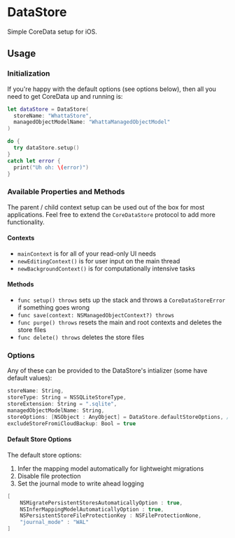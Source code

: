 # DataStore
Simple CoreData setup for iOS.

## Usage

### Initialization
If you're happy with the default options (see options below), then all you need to get CoreData up and running is:

```swift
let dataStore = DataStore(
  storeName: "WhattaStore", 
  managedObjectModelName: "WhattaManagedObjectModel"
)

do {
  try dataStore.setup()
}
catch let error {
  print("Uh oh: \(error)")
}
```

### Available Properties and Methods
The parent / child context setup can be used out of the box for most applications. Feel free to extend the `CoreDataStore` protocol to add more functionality.

#### Contexts
- `mainContext` is for all of your read-only UI needs
- `newEditingContext()` is for user input on the main thread
- `newBackgroundContext()` is for computationally intensive tasks

#### Methods
- `func setup() throws` sets up the stack and throws a `CoreDataStoreError` if something goes wrong
- `func save(context: NSManagedObjectContext?) throws`
- `func purge() throws` resets the main and root contexts and deletes the store files
- `func delete() throws` deletes the store files

### Options
Any of these can be provided to the DataStore's intializer (some have default values):

```swift
storeName: String,
storeType: String = NSSQLiteStoreType,
storeExtension: String = ".sqlite",
managedObjectModelName: String,
storeOptions: [NSObject : AnyObject] = DataStore.defaultStoreOptions, // see defaults below
excludeStoreFromiCloudBackup: Bool = true
```

#### Default Store Options
The default store options:  
1) Infer the mapping model automatically for lightweight migrations  
2) Disable file protection  
3) Set the journal mode to write ahead logging  

```swift
[
    NSMigratePersistentStoresAutomaticallyOption : true,
    NSInferMappingModelAutomaticallyOption : true,
    NSPersistentStoreFileProtectionKey : NSFileProtectionNone,
    "journal_mode" : "WAL"
]
```

